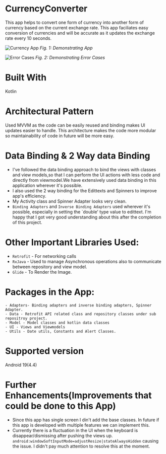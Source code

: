 # CurrencyConverter
This app helps to convert one form of currency into another form of currency based on the current exchange rate.
This app faciliates easy conversion of currencies and will be accurate as it updates the exchange rate every 10 seconds.


![Currency App](https://user-images.githubusercontent.com/31012185/87347925-896af880-c586-11ea-81a1-feb7823e192d.gif)
*Fig. 1: Demonstrating App*

![Error Cases](https://user-images.githubusercontent.com/31012185/87348303-157d2000-c587-11ea-920e-0962f1eb0f3b.gif)
*Fig. 2: Demonstrating Error Cases*


# Built With
  Kotlin

# Architectural Pattern
Used MVVM as the code can be easily reused and binding makes UI updates easier to handle. 
This architecture makes the code more modular so maintainability of code in future will be more easy.


#  Data Binding & 2 Way data Binding
- I've followed the data binding approach to bind the views with classes and view models,so that I can perform the UI actions with less code and directly from viewmodel.We have extensively used data binding in this application wherever it's possible. 
- I also used the 2 way binding for the Edittexts and Spinners to improve app's efficiency. 
- My Activity class and Spinner Adapter looks very clean.
- `Binding Adapters` and `Inverse Binding Adapters` used wherever it's possible, especially in setting the `double' type value to edittext. I'm happy that I got very good understanding about this after the completion of this project. 
    
# Other Important Libraries Used:
- `Retrofit` - For networking calls
- `RxJava` - Used to manage Asynchronous operations also to communicate between repository and view model.
- `Glide` - To Render the Image.
 # Packages in the App:
    - Adapters- Binding adapters and inverse binding adapters, Spinner Adapter.
    - Data - Retrofit API related class and repository classes under sub repositroy project.
    - Model - Model classes and kotlin data classes
    - UI - Views and Viewmodels
    - Utils - Date utils, Constants and Alert Classes.
    
# Supported version
Android 19(4.4)

# Further Enhancements(Improvements that could be done to this App)
- Since this app has single screen I din't add the base classes. In future if this app is developed with multiple features we can implement this.
- Currently there is a fluctuation in the UI when the keyboard is disappear/dismissing after pushing the views up. `android:windowSoftInputMode=adjustResize|stateAlwaysHidden` causing the issue. I didn't pay much attention to resolve this at the moment.



